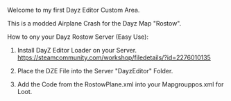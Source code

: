 Welcome to my first Dayz Editor Custom Area.

This is a 
modded Airplane Crash for the Dayz Map "Rostow".

How to ony your Dayz Rostow Server (Easy Use):

1) Install DayZ Editor Loader on your Server.
https://steamcommunity.com/workshop/filedetails/?id=2276010135

2) Place the DZE File into the Server "DayzEditor" Folder.

3) Add the Code from the RostowPlane.xml into your Mapgrouppos.xml for Loot.

